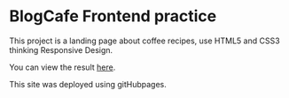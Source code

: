 # BlogCafe Frontend practice

This project is a landing page about coffee recipes, use HTML5 and CSS3 thinking Responsive Design.

You can view the result [here](https://sergioalex2308.github.io/BlogCafe_frontend_practice/). 

This site was deployed using gitHubpages.
